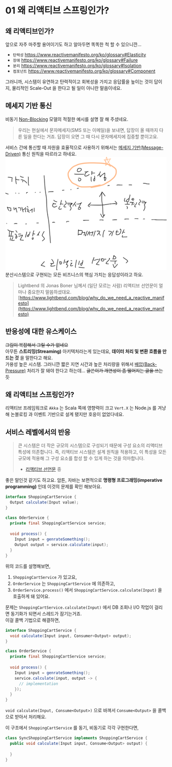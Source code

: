 # 01 왜 리액티브 스프링인가?

## 왜 리액티브인가?
앞으로 자주 마주할 용어이기도 하고 알아두면 똑똑한 척 할 수 있으니깐...
- `탄력성` https://www.reactivemanifesto.org/ko/glossary#Elasticity
- `장애` https://www.reactivemanifesto.org/ko/glossary#Failure
- `분리` https://www.reactivemanifesto.org/ko/glossary#Isolation
- `컴포넌트` https://www.reactivemanifesto.org/ko/glossary#Component

그러니까, 시스템이 유연하고 탄력적이고 회복성을 가지고 응답률을 높이는 것이 답이지, 물리적인 Scale-Out 을 한다고 될 일이 아니란 말씀이네요.

## 메세지 기반 통신
비동기 [Non-Blocking](https://www.reactivemanifesto.org/ko/glossary#Non-Blocking) 모델의 적절한 예시를 설명 잘 해 주셨네요.
> 우리는 현실에서 문자메세지(SMS 또는 이메일)을 보내면, 답장이 올 때까지 다른 일을 한다는 거죠.
> 답장이 오면 그 때 다시 문자메세지에 집중할 뿐이고요.

서비스 간에 통신할 때 자원을 효율적으로 사용하기 위해서는 [메세지 기반(Message-Driven)](https://www.reactivemanifesto.org/ko/glossary#Message-Driven) 통신 원칙을 따르라고 하네요.
![img.png](.images/img.png)  
분산시스템으로 구현되는 모든 비즈니스의 핵심 가치는 응답성이라고 하요.
> Lightbend 의 Jonas Boner 님께서 (일단 모르는 사람) 리액티브 선언문이 얼마나 중요한지 말씀하셨대요.  
> [https://www.lightbend.com/blog/why_do_we_need_a_reactive_manifesto](https://www.lightbend.com/blog/why_do_we_need_a_reactive_manifesto)

## 반응성에 대한 유스케이스
~~그림이 복잡해서 그릴 수가 없네요~~  
아무튼 **스트리밍(Streaming)** 아키텍처라는게 있는데요, __데이터 처리 및 변환 흐름을 만드는 것__ 을 말한다고 해요.  
가용성 높은 시스템. 그러니깐 짧은 지연 시간과 높은 처리량을 위해서 [배압(Back-Pressure)](https://www.reactivemanifesto.org/ko/glossary#Back-Pressure) 처리가 잘 돼야 한다고 하는데... ~~글쓴이가 개연성이 좀 떨어지는 글을 쓰는 듯~~  

## 왜 리액티브 스프링인가?
리액티브 프레임워크로 `Akka` 는 Scala 쪽에 영향력이 크고 `Vert.X` 는 Node.js 를 겨냥해 논블로킹 과 이벤트 기반으로 설계 됐지만 호응이 없었다네요.

## 서비스 레벨에서의 반응
> 큰 시스템은 더 작은 규모의 시스템으로 구성되기 때문에 구성 요소의 리액티브 특성에 의존합니다. 즉,
> 리액티브 시스템은 설계 원칙을 적용하고, 이 특성을 모든 규모에 적용해 그 구성 요소를 합성 할 수 있게 하는 것을 의마합니다.
> - [리액티브 선언문](https://www.reactivemanifesto.org/ko) 중  

좋은 말인것 같기도 하고요. 암튼, 자바는 보편적으로 **명령형 프로그래밍(imperative programming)** 인데 이것의 문제를 확인 해보아요.
```java
interface ShoppingCartService {
  Output calculate(Input value);
}
```
```java
class OderService {
  private final ShoppingCartService service;
  
  void process() {
    Input input = genrateSomething();
    Output output = service.calculate(input);
  }
}
```
위의 코드를 설명해보면,
1. `ShoppingCartService` 가 있고요,
2. `OrderService` 는 `ShoppingCartService` 에 의존하고,
3. `OrderService.process()` 에서 `ShoppingCartService.calculate(Input)` 을 호출하게 돼 있어요.

문제는 `ShoppingCartService.calculate(Input)` 에서 DB 조회나 I/O 작업이 걸리면 동기화가 되면서 스레드가 잠기는거죠.  
이걸 콜백 기법으로 해결하면,
```java
interface ShoppingCartService {
  void calculate(Input input, Consumer<Output> output);
}
```
```java
class OrderService {
  private final ShoppingCartService service;
  
  void process() {
    Input input = genrateSomething();
    service.calculate(input, output -> {
      // implementation
    });
  }
}
```

`void calculate(Input, Consume<Output>)` 으로 바껴서 `Consume<Output>` 을 콜백으로 받아서 처리해요.

이 구조에서 `ShoppingCartService` 를 동기, 비동기로 각각 구현한다면,
```java
class SyncShoppingCartService implements ShoppingCartService {
  public void calculate(Input input, Consume<Output> output) {
    
  }
}
```
